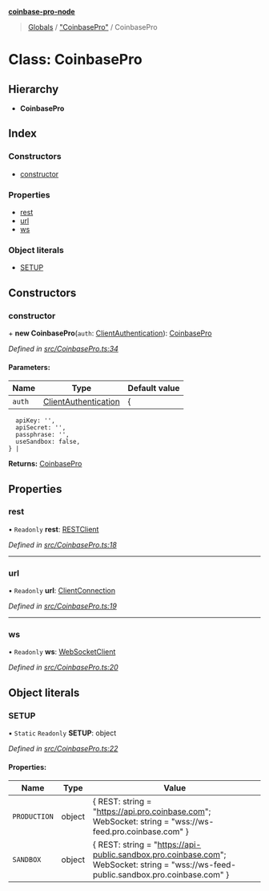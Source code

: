 **[coinbase-pro-node](../README.md)**

> [Globals](../globals.md) / ["CoinbasePro"](../modules/_coinbasepro_.md) / CoinbasePro

# Class: CoinbasePro

## Hierarchy

- **CoinbasePro**

## Index

### Constructors

- [constructor](_coinbasepro_.coinbasepro.md#constructor)

### Properties

- [rest](_coinbasepro_.coinbasepro.md#rest)
- [url](_coinbasepro_.coinbasepro.md#url)
- [ws](_coinbasepro_.coinbasepro.md#ws)

### Object literals

- [SETUP](_coinbasepro_.coinbasepro.md#setup)

## Constructors

### constructor

\+ **new CoinbasePro**(`auth`: [ClientAuthentication](../interfaces/_coinbasepro_.clientauthentication.md)): [CoinbasePro](_coinbasepro_.coinbasepro.md)

_Defined in [src/CoinbasePro.ts:34](https://github.com/bennyn/coinbase-pro-node/blob/7eff64a/src/CoinbasePro.ts#L34)_

#### Parameters:

| Name   | Type                                                                        | Default value |
| ------ | --------------------------------------------------------------------------- | ------------- |
| `auth` | [ClientAuthentication](../interfaces/_coinbasepro_.clientauthentication.md) | {             |

      apiKey: '',
      apiSecret: '',
      passphrase: '',
      useSandbox: false,
    } |

**Returns:** [CoinbasePro](_coinbasepro_.coinbasepro.md)

## Properties

### rest

• `Readonly` **rest**: [RESTClient](_client_restclient_.restclient.md)

_Defined in [src/CoinbasePro.ts:18](https://github.com/bennyn/coinbase-pro-node/blob/7eff64a/src/CoinbasePro.ts#L18)_

---

### url

• `Readonly` **url**: [ClientConnection](../interfaces/_coinbasepro_.clientconnection.md)

_Defined in [src/CoinbasePro.ts:19](https://github.com/bennyn/coinbase-pro-node/blob/7eff64a/src/CoinbasePro.ts#L19)_

---

### ws

• `Readonly` **ws**: [WebSocketClient](_client_websocketclient_.websocketclient.md)

_Defined in [src/CoinbasePro.ts:20](https://github.com/bennyn/coinbase-pro-node/blob/7eff64a/src/CoinbasePro.ts#L20)_

## Object literals

### SETUP

▪ `Static` `Readonly` **SETUP**: object

_Defined in [src/CoinbasePro.ts:22](https://github.com/bennyn/coinbase-pro-node/blob/7eff64a/src/CoinbasePro.ts#L22)_

#### Properties:

| Name | Type | Value |
| --- | --- | --- |
| `PRODUCTION` | object | { REST: string = "https://api.pro.coinbase.com"; WebSocket: string = "wss://ws-feed.pro.coinbase.com" } |
| `SANDBOX` | object | { REST: string = "https://api-public.sandbox.pro.coinbase.com"; WebSocket: string = "wss://ws-feed-public.sandbox.pro.coinbase.com" } |
